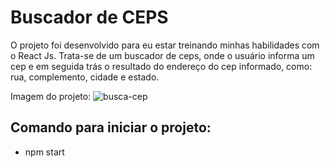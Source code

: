 # Buscador de CEPS

O projeto foi desenvolvido para eu estar treinando minhas habilidades com o React Js.
Trata-se de um buscador de ceps, onde o usuário informa um cep e em seguida trás o resultado do endereço do cep informado, como: rua, complemento, cidade e estado.


Imagem do projeto:
![busca-cep](https://user-images.githubusercontent.com/89169958/149776668-89f1f42f-a561-43fa-a14a-fdbabe61ce70.gif)

## Comando para iniciar o projeto:
- npm start
